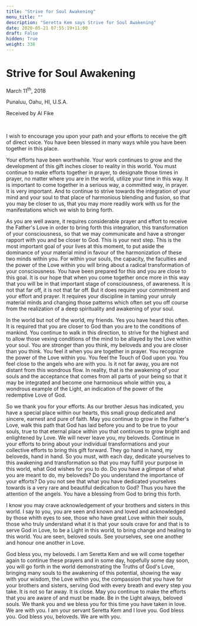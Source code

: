 ```yaml
---
title: "Strive for Soul Awakening"
menu_title: ""
description: "Seretta Kem says Strive for Soul Awakening"
date: 2020-05-21 07:55:19+11:00
draft: False
hidden: True
weight: 338
---
```

# Strive for Soul Awakening

March 11<sup>th</sup>, 2018

Punaluu, Oahu, HI, U.S.A.

Received by Al Fike

 

I wish to encourage you upon your path and your efforts to receive the gift of direct voice. You have been blessed in many ways while you have been together in this place.

Your efforts have been worthwhile. Your work continues to grow and the development of this gift inches closer to reality in this world. You must continue to make efforts together in prayer, to designate those times in prayer, no matter where you are in the world, utilize your time in this way. It is important to come together in a serious way, a committed way, in prayer. It is very important. And to continue to strive towards the integration of your mind and your soul to that place of harmonious blending and fusion, so that you may be closer to us, that you may more readily work with us for the manifestations which we wish to bring forth.

As you are well aware, it requires considerable prayer and effort to receive the Father's Love in order to bring forth this integration, this transformation of your consciousness, so that we may communicate and have a stronger rapport with you and be closer to God. This is your next step. This is the most important goal of your lives at this moment, to put aside the dominance of your material mind in favour of the harmonization of these two minds within you. For within your souls, the capacity, the faculties and the power of the Love within you will bring about a radical transformation of your consciousness. You have been prepared for this and you are close to this goal. It is our hope that when you come together once more in this way that you will be in that important stage of consciousness, of awareness. It is not that far off, it is not that far off. But it does require your commitment and your effort and prayer. It requires your discipline in taming your unruly material minds and changing those patterns which often set you off course from the realization of a deep spirituality and awakening of your soul.

In the world but not of the world, my friends. Yes you have heard this often. It is required that you are closer to God than you are to the conditions of mankind. You continue to walk in this direction, to strive for the highest and to allow those vexing conditions of the mind to be allayed by the Love within your soul. You are stronger than you think, my beloveds and you are closer than you think. You feel it when you are together in prayer. You recognize the power of the Love within you. You feel the Touch of God upon you. You feel close to the angels who are with you. Is it not far away, you are not distant from this wondrous flow. In reality, that is the awakening of your souls and the acceptance that comes from all parts of your being so that it may be integrated and become one harmonious whole within you, a wondrous example of the Light, an indication of the power of the redemptive Love of God.

So we thank you for your efforts. As our brother Jesus has indicated, you have a special place within our hearts, this small group dedicated and sincere, earnest and pure of faith. May you continue to grow in the Father's Love, walk this path that God has laid before you and to be true to your souls, true to that eternal place within you that continues to grow bright and enlightened by Love. We will never leave you, my beloveds. Continue in your efforts to bring about your individual transformations and your collective efforts to bring this gift forward. They go hand in hand, my beloveds, hand in hand. So you must, with each day, dedicate yourselves to this awakening and transformation so that you may fulfill your purpose in this world, what God wishes for you to do. Do you have a glimpse of what you are meant to do, my beloveds? Do you understand the importance of your efforts? Do you not see that what you have dedicated yourselves towards is a very rare and beautiful dedication to God? Thus you have the attention of the angels. You have a blessing from God to bring this forth.

I know you may crave acknowledgement of your brothers and sisters in this world. I say to you, you are seen and known and loved and acknowledged by those whith eyes to see, those who have great Love within their souls, those who truly understand what it is that your souls crave for and that is to serve God in Love, to be a Light in this world, to bring change and healing to this world. You are seen, beloved souls. See yourselves, see one another and honour one another in Love.

God bless you, my beloveds. I am Seretta Kem and we will come together again to continue these prayers and in some day, hopefully some day soon, you will go forth in the world demonstrating the Truths of God's Love, bringing many souls to the awakening of this potential, showing the way with your wisdom, the Love within you, the compassion that you have for your brothers and sisters, serving God with every breath and every step you take. It is not so far away. It is close. May you continue to make the efforts that you are aware of and must be made. Be in the Light always, beloved souls. We thank you and we bless you for this time you have taken in love. We are with you. I am your servant Seretta Kem and I love you. God bless you. God bless you, beloveds. We are with you.
